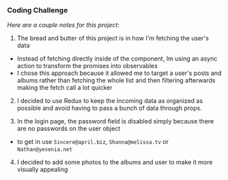 ### Coding Challenge 


*Here are a couple notes for this project:*

1. The bread and butter of this project is in how I'm fetching the user's data
  -   Instead of fetching directly inside of the component, Im using an async action to transform the promises into observables
  -   I chose this approach because it allowed me to target a user's posts and albums rather than fetching the whole list and then filtering afterwards making the    fetch call a lot quicker

2. I decided to use Redux to keep the incoming data as organized as possible and avoid having to pass a bunch of data through props.

3. In the login page, the password field is disabled simply because there are no passwords on the user object
  - to get in use `Sincere@april.biz`, `Shanna@melissa.tv` or `Nathan@yesenia.net`

4. I decided to add some photos to the albums and user to make it more visually appealing

